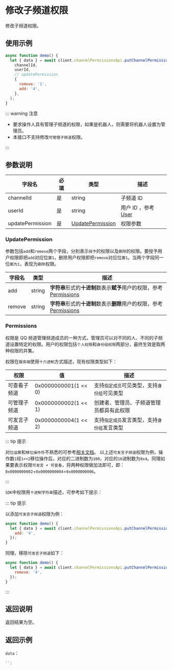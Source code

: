 # 修改子频道权限

修改子频道权限。

## 使用示例

```javascript
async function demo() {
  let { data } = await client.channelPermissionsApi.putChannelPermissions(
    channelId,
    userId,
    // updatePermission
    {
      remove: '1',
      add: '4',
    },
  );
}
```

::: warning 注意

- 要求操作人具有管理子频道的权限，如果是机器人，则需要将机器人设置为管理员。
- 本接口不支持修改`可管理子频道`权限。

:::

## 参数说明

| 字段名           | 必填 | 类型                                  | 描述                                      |
| ---------------- | ---- | ------------------------------------- | ----------------------------------------- |
| channelId        | 是   | string                                | 子频道 ID                                 |
| userId           | 是   | string                                | 用户 ID ，参考 [User](./../model/user.md) |
| updatePermission | 是   | [UpdatePermission](#updatepermission) | 权限参数                                  |

### UpdatePermission

参数包括`add`和`remove`两个字段，分别表示`授予`的权限以及`删除`的权限。要授予用户权限即把`add`对应位`置1`，删除用户权限即把`remove`对应位`置1`。当两个字段同一位`都为1`，表现为`删除`权限。

| 字段名 | 类型   | 描述                                                                                |
| ------ | ------ | ----------------------------------------------------------------------------------- |
| add    | string | **字符串**形式的**十进制**数表示**赋予**用户的权限，参考[Permissions](#permissions) |
| remove | string | **字符串**形式的**十进制**数表示**删除**用户的权限，参考[Permissions](#permissions) |

### Permissions

权限是 QQ 频道管理频道成员的一种方式，管理员可以对不同的人、不同的子频道设置特定的权限。用户的权限包括`个人权限`和`身份组权限`两部分，最终生效是取两种权限的并集。

权限在`服务端`使用`十六进制`方式描述，现有权限类型如下：

| 权限         | 值                   | 描述                                         |
| ------------ | -------------------- | -------------------------------------------- |
| 可查看子频道 | 0x0000000001(1 << 0) | 支持`指定成员`可见类型，支持`身份组`可见类型 |
| 可管理子频道 | 0x0000000002(1 << 1) | 创建者、管理员、子频道管理员都具有此权限     |
| 可发言子频道 | 0x0000000004(1 << 2) | 支持`指定成员`发言类型，支持`身份组`发言类型 |

::: tip 提示

对`位运算`和`移位操作符`不熟悉的可参考[相关文档](https://developer.mozilla.org/zh-CN/docs/Web/JavaScript/Guide/Expressions_and_Operators#%E4%BD%8D%E8%BF%90%E7%AE%97%E7%AC%A6)。
以上述`可发言子频道`权限为例，操作数`1`经`1<<2`移位操作后，对应的二进制数为`100`，对应的`16`进制数为`0x4`。同理如果要表示权限`可发言 + 可查看`，将两种权限做加法即可，即：`0x0000000002`+`0x0000000004`=`0x0000000006`。

:::

`SDK`中权限用`十进制字符串`描述，可参考如下提示：

::: tip 提示

以添加`可发言子频道`权限为例：

```js
async function demo() {
  let { data } = await client.channelPermissionsApi.putChannelPermissions(channelId, userId, {
    add: '4',
  });
}
```

同理，移除`可发言子频道`如下：

```js
async function demo() {
  let { data } = await client.channelPermissionsApi.putChannelPermissions(channelId, userId, {
    remove: '4',
  });
}
```

:::

## 返回说明

返回结果为空。

## 返回示例

`data`：

```js
'';
```
